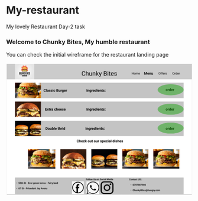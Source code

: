 # My-restaurant

My lovely Restaurant Day-2 task

### Welcome to Chunky Bites, My humble restaurant

You can check the initial wireframe for the restaurant landing page

![wireFrame](/Desktop.png)
